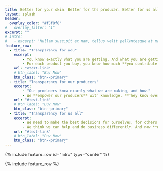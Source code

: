 ```yaml
---
title: Better for your skin. Better for the producer. Better for us all.
layout: splash
header:
  overlay_color: "#f8f8f8"
#   overlay_filter: "1"
excerpt: ""
# intro: 
#   - excerpt: 'Nullam suscipit et nam, tellus velit pellentesque at malesuada, enim eaque. Quis nulla, netus tempor in diam gravida tincidunt, *proin faucibus* voluptate felis id sollicitudin. Centered with `type="center"`'
feature_row:
  - title: "Transparency for you"
    excerpt: 
        - You know exactly what you are getting. And what you are getting into.
        - For each product you buy, you know how much **you contribute to the producer, exactly**.
    url: "#test-link"
    # btn_label: "Buy Now"
    btn_class: "btn--primary"
  - title: "Transparency for our producers"
    excerpt:
        - "Our producers know exactly what we are making, and how."
        - We **empower our producers** with knowledge. **They know everything, literally.**
    url: "#test-link"
    # btn_label: "Buy Now"
    btn_class: "btn--primary"
  - title: "Transparency for us all"
    excerpt: 
        - We need to make the best decisions for ourselves, for others and for our world.
        - We think we can help and do business differently. And now **we're here to show how.**
    url: "#test-link"
    # btn_label: "Buy Now"
    btn_class: "btn--primary"
---
```


{% include feature_row id="intro" type="center" %}

{% include feature_row %}
